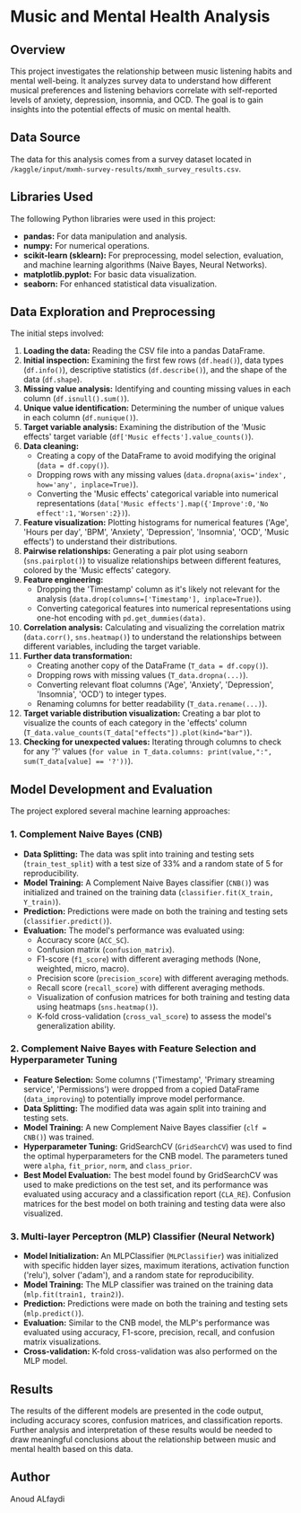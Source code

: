 # Music and Mental Health Analysis

## Overview

This project investigates the relationship between music listening habits and mental well-being. It analyzes survey data to understand how different musical preferences and listening behaviors correlate with self-reported levels of anxiety, depression, insomnia, and OCD. The goal is to gain insights into the potential effects of music on mental health.

## Data Source

The data for this analysis comes from a survey dataset located in `/kaggle/input/mxmh-survey-results/mxmh_survey_results.csv`.

## Libraries Used

The following Python libraries were used in this project:

* **pandas:** For data manipulation and analysis.
* **numpy:** For numerical operations.
* **scikit-learn (sklearn):** For preprocessing, model selection, evaluation, and machine learning algorithms (Naive Bayes, Neural Networks).
* **matplotlib.pyplot:** For basic data visualization.
* **seaborn:** For enhanced statistical data visualization.

## Data Exploration and Preprocessing

The initial steps involved:

1.  **Loading the data:** Reading the CSV file into a pandas DataFrame.
2.  **Initial inspection:** Examining the first few rows (`df.head()`), data types (`df.info()`), descriptive statistics (`df.describe()`), and the shape of the data (`df.shape`).
3.  **Missing value analysis:** Identifying and counting missing values in each column (`df.isnull().sum()`).
4.  **Unique value identification:** Determining the number of unique values in each column (`df.nunique()`).
5.  **Target variable analysis:** Examining the distribution of the 'Music effects' target variable (`df['Music effects'].value_counts()`).
6.  **Data cleaning:**
    * Creating a copy of the DataFrame to avoid modifying the original (`data = df.copy()`).
    * Dropping rows with any missing values (`data.dropna(axis='index', how='any', inplace=True)`).
    * Converting the 'Music effects' categorical variable into numerical representations (`data['Music effects'].map({'Improve':0,'No effect':1,'Worsen':2})`).
7.  **Feature visualization:** Plotting histograms for numerical features ('Age', 'Hours per day', 'BPM', 'Anxiety', 'Depression', 'Insomnia', 'OCD', 'Music effects') to understand their distributions.
8.  **Pairwise relationships:** Generating a pair plot using seaborn (`sns.pairplot()`) to visualize relationships between different features, colored by the 'Music effects' category.
9.  **Feature engineering:**
    * Dropping the 'Timestamp' column as it's likely not relevant for the analysis (`data.drop(columns=['Timestamp'], inplace=True)`).
    * Converting categorical features into numerical representations using one-hot encoding with `pd.get_dummies(data)`.
10. **Correlation analysis:** Calculating and visualizing the correlation matrix (`data.corr()`, `sns.heatmap()`) to understand the relationships between different variables, including the target variable.
11. **Further data transformation:**
    * Creating another copy of the DataFrame (`T_data = df.copy()`).
    * Dropping rows with missing values (`T_data.dropna(...)`).
    * Converting relevant float columns ('Age', 'Anxiety', 'Depression', 'Insomnia', 'OCD') to integer types.
    * Renaming columns for better readability (`T_data.rename(...)`).
12. **Target variable distribution visualization:** Creating a bar plot to visualize the counts of each category in the 'effects' column (`T_data.value_counts(T_data["effects"]).plot(kind="bar")`).
13. **Checking for unexpected values:** Iterating through columns to check for any '?' values (`for value in T_data.columns: print(value,":", sum(T_data[value] == '?'))`).

## Model Development and Evaluation

The project explored several machine learning approaches:

### 1. Complement Naive Bayes (CNB)

* **Data Splitting:** The data was split into training and testing sets (`train_test_split`) with a test size of 33% and a random state of 5 for reproducibility.
* **Model Training:** A Complement Naive Bayes classifier (`CNB()`) was initialized and trained on the training data (`classifier.fit(X_train, Y_train)`).
* **Prediction:** Predictions were made on both the training and testing sets (`classifier.predict()`).
* **Evaluation:** The model's performance was evaluated using:
    * Accuracy score (`ACC_SC`).
    * Confusion matrix (`confusion_matrix`).
    * F1-score (`f1_score`) with different averaging methods (None, weighted, micro, macro).
    * Precision score (`precision_score`) with different averaging methods.
    * Recall score (`recall_score`) with different averaging methods.
    * Visualization of confusion matrices for both training and testing data using heatmaps (`sns.heatmap()`).
    * K-fold cross-validation (`cross_val_score`) to assess the model's generalization ability.

### 2. Complement Naive Bayes with Feature Selection and Hyperparameter Tuning

* **Feature Selection:** Some columns ('Timestamp', 'Primary streaming service', 'Permissions') were dropped from a copied DataFrame (`data_improving`) to potentially improve model performance.
* **Data Splitting:** The modified data was again split into training and testing sets.
* **Model Training:** A new Complement Naive Bayes classifier (`clf = CNB()`) was trained.
* **Hyperparameter Tuning:** GridSearchCV (`GridSearchCV`) was used to find the optimal hyperparameters for the CNB model. The parameters tuned were `alpha`, `fit_prior`, `norm`, and `class_prior`.
* **Best Model Evaluation:** The best model found by GridSearchCV was used to make predictions on the test set, and its performance was evaluated using accuracy and a classification report (`CLA_RE`). Confusion matrices for the best model on both training and testing data were also visualized.

### 3. Multi-layer Perceptron (MLP) Classifier (Neural Network)

* **Model Initialization:** An MLPClassifier (`MLPClassifier`) was initialized with specific hidden layer sizes, maximum iterations, activation function ('relu'), solver ('adam'), and a random state for reproducibility.
* **Model Training:** The MLP classifier was trained on the training data (`mlp.fit(train1, train2)`).
* **Prediction:** Predictions were made on both the training and testing sets (`mlp.predict()`).
* **Evaluation:** Similar to the CNB model, the MLP's performance was evaluated using accuracy, F1-score, precision, recall, and confusion matrix visualizations.
* **Cross-validation:** K-fold cross-validation was also performed on the MLP model.

## Results

The results of the different models are presented in the code output, including accuracy scores, confusion matrices, and classification reports. Further analysis and interpretation of these results would be needed to draw meaningful conclusions about the relationship between music and mental health based on this data.

## Author

Anoud ALfaydi
